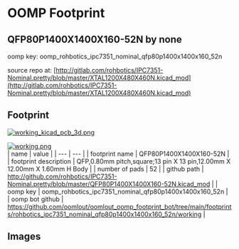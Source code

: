 # OOMP Footprint  
## QFP80P1400X1400X160-52N  by none  
  
oomp key: oomp_rohbotics_ipc7351_nominal_qfp80p1400x1400x160_52n  
  
source repo at: [http://gitlab.com/rohbotics/IPC7351-Nominal.pretty/blob/master/XTAL1200X480X460N.kicad_mod](http://gitlab.com/rohbotics/IPC7351-Nominal.pretty/blob/master/XTAL1200X480X460N.kicad_mod)  
## Footprint  
  
[![working_kicad_pcb_3d.png](working_kicad_pcb_3d_600.png)](working_kicad_pcb_3d.png)  
  
[![working.png](working_600.png)](working.png)  
| name | value | 
| --- | --- | 
| footprint name | QFP80P1400X1400X160-52N | 
| footprint description | QFP,0.80mm pitch,square;13 pin X 13 pin,12.00mm X 12.00mm X 1.60mm H Body | 
| number of pads | 52 | 
| github path | http://github.com/rohbotics/IPC7351-Nominal.pretty/blob/master/QFP80P1400X1400X160-52N.kicad_mod | 
| oomp key | oomp_rohbotics_ipc7351_nominal_qfp80p1400x1400x160_52n | 
| oomp bot github | https://github.com/oomlout/oomlout_oomp_footprint_bot/tree/main/footprints/rohbotics_ipc7351_nominal_qfp80p1400x1400x160_52n/working | 
## Images  
